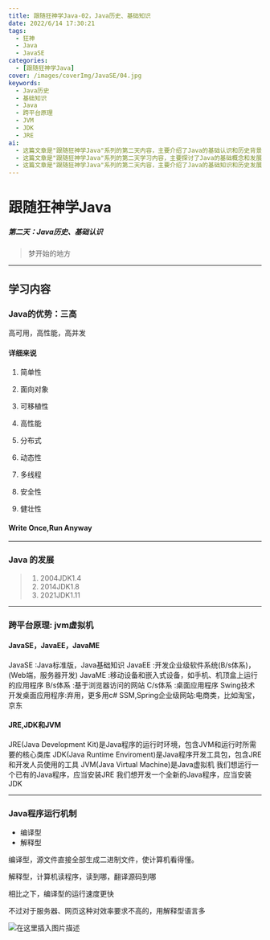 ```yaml
---
title: 跟随狂神学Java-02，Java历史、基础知识
date: 2022/6/14 17:30:21
tags:
  - 狂神
  - Java
  - JavaSE
categories:
  - [跟随狂神学Java]
cover: /images/coverImg/JavaSE/04.jpg
keywords:
  - Java历史
  - 基础知识
  - Java
  - 跨平台原理
  - JVM
  - JDK
  - JRE
ai: 
  - 这篇文章是"跟随狂神学Java"系列的第二天内容，主要介绍了Java的基础认识和历史背景。文章首先强调了Java的优势，包括其"三高"特点（高可用、高性能、高并发），并详细解释了九个具体的特点。然后，文章回顾了Java的发展历程，提到了一些关键的JDK版本。接着，文章解释了Java跨平台的原理，强调了JVM虚拟机的重要性，并简要介绍了JavaSE、JavaEE和JavaME的区别。最后，文章介绍了JRE、JDK和JVM的概念，以及Java程序的运行机制，包括编译型和解释型的区别。文章通过图示和简洁的文字帮助读者建立了对Java基础知识的理解。
  - 这篇文章是"跟随狂神学Java"系列的第二天学习内容，主要探讨了Java的基础概念和发展历史。文章首先介绍了Java的三大优势：简单性、面向对象、可移植性，以及其其他特性。然后，文章回顾了Java的发展历程，提及了关键的JDK版本。接着，文章解释了Java跨平台的原理，强调了JVM虚拟机的重要性，并概述了JavaSE、JavaEE和JavaME的不同应用领域。最后，文章简要说明了JRE、JDK和JVM的概念，并介绍了Java程序的运行机制，包括编译型和解释型的对比。通过这些内容，读者可以对Java的基本特性和历史有一个初步的了解。
  - 这篇文章是"跟随狂神学Java"系列的第二天内容，主要介绍了Java的基础知识和历史发展。文章首先突出了Java的三大优势（高可用、高性能、高并发），并详细解释了九个具体的特点。接着，文章回顾了Java的发展历程，强调了几个关键的JDK版本。然后，文章解释了Java的跨平台原理，着重介绍了JVM虚拟机的作用，并简要说明了JavaSE、JavaEE和JavaME的区别。最后，文章介绍了JRE、JDK和JVM的概念，以及Java程序的两种运行机制：编译型和解释型。通过清晰的文字和图示，文章帮助读者建立了对Java基础知识的初步了解。
---
```

# 跟随狂神学Java

##### 第二天：Java历史、基础认识

> 梦开始的地方

---

## 学习内容

### Java的优势：三高

高可用，高性能，高并发

#### 详细来说

1. 简单性

2. 面向对象

3. 可移植性

4. 高性能

5. 分布式

6. 动态性

7. 多线程

8. 安全性

9. 健壮性

#### Write Once,Run Anyway 

---

### Java 的发展


>1. 2004JDK1.4
>2. 2014JDK1.8
>3. 2021JDK1.11


----



### 跨平台原理: jvm虚拟机

#### JavaSE，JavaEE，JavaME
JavaSE :Java标准版，Java基础知识
JavaEE :开发企业级软件系统(B/s体系)，(Web端，服务器开发)
JavaME :移动设备和嵌入式设备，如手机、机顶盒上运行的应用程序
B/s体系 :基于浏览器访问的网站
C/s体系 :桌面应用程序
Swing技术开发桌面应用程序:弃用，更多用c#
SSM,Spring企业级网站:电商类，比如淘宝，京东



#### JRE,JDK和JVM

JRE(Java Development Kit)是Java程序的运行时环境，包含JVM和运行时所需要的核心类库
JDK(Java Runtime Enviroment)是Java程序开发工具包，包含JRE和开发人员使用的工具
JVM(Java Virtual Machine)是Java虚拟机
我们想运行一个已有的Java程序，应当安装JRE
我们想开发一个全新的Java程序，应当安装JDK

---

### Java程序运行机制

* 编译型
* 解释型

编译型，源文件直接全部生成二进制文件，使计算机看得懂。

解释型，计算机读程序，读到哪，翻译源码到哪

相比之下，编译型的运行速度更快

不过对于服务器、网页这种对效率要求不高的，用解释型语言多

![在这里插入图片描述](./跟随狂神学Java-2.assets/312b5e1aafb342e4804b262092b8a506-1693800684729-3-1693800693742-5.png)
